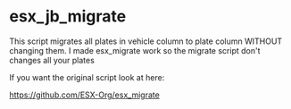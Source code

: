 # esx_jb_migrate

This script migrates all plates in vehicle column to plate column WITHOUT changing them. I made esx_migrate work so the migrate script don't changes all your plates

If you want the original script look at here:

https://github.com/ESX-Org/esx_migrate
